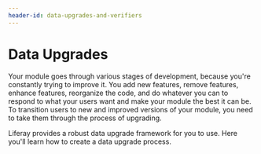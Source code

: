 ```yaml
---
header-id: data-upgrades-and-verifiers
---
```


# Data Upgrades

Your module goes through various stages of development, because you're
constantly trying to improve it. You add new features, remove features, enhance
features, reorganize the code, and do whatever you can to respond to what your
users want and make your module the best it can be. To transition users to new
and improved versions of your module, you need to take them through the process
of upgrading. 

Liferay provides a robust data upgrade framework for you to use. Here you'll
learn how to create a data upgrade process.
